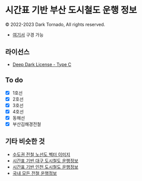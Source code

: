 # 시간표 기반 부산 도시철도 운행 정보
© 2022-2023 Dark Tornado, All rights reserved.

* [여기서](https://darktornado.github.io/BusanSubwayLive/) 구경 가능

## 라이선스
* [Deep Dark License - Type C](LICENSE.md)

## To do
- [x] 1호선
- [x] 2호선
- [x] 3호선
- [x] 4호선
- [x] 동해선
- [x] 부산김해경전철

## 기타 비슷한 것
- [수도권 전철 노선도 벡터 이미지](https://github.com/DarkTornado/MetroMapSVG)
- [시간표 기반 대구 도시철도 운행정보](https://github.com/DarkTornado/dtro)
- [시간표 기반 인천 도시철도 운행정보](https://github.com/DarkTornado/ictr)
- [국내 모든 전철 운행정보](https://darktornado.net/subway)
